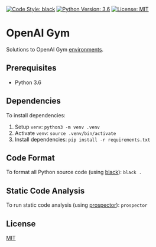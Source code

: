 [![Code Style: black](https://img.shields.io/badge/code%20style-black-000000.svg)](https://github.com/ambv/black)
[![Python Version: 3.6](https://img.shields.io/badge/Python-3.6-blue.svg)]()
[![License: MIT](https://img.shields.io/badge/license-MIT-blue.svg)](https://github.com/jeremy-miller/openai-gym/blob/master/LICENSE)

# OpenAI Gym
Solutions to OpenAI Gym [environments](https://gym.openai.com/envs/).

## Prerequisites
- Python 3.6

## Dependencies
To install dependencies:
1. Setup `venv`: `python3 -m venv .venv`
2. Activate `venv`: `source .venv/bin/activate`
3. Install dependencies: `pip install -r requirements.txt`

## Code Format
To format all Python source code (using [black](https://github.com/ambv/black)): `black .`

## Static Code Analysis
To run static code analysis (using [prospector](https://github.com/PyCQA/prospector)): `prospector`

## License
[MIT](https://github.com/jeremy-miller/openai-gym/blob/master/LICENSE)
